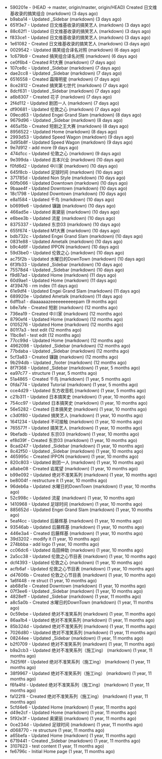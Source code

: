 * 590201e - (HEAD -> master, origin/master, origin/HEAD) Created 日文维基收录的搞笑组合 (markdown) (3 days ago) <TC>
* b9aba14 - Updated _Sidebar (markdown) (3 days ago) <TC>
* 651f3e7 - Updated 日文维基收录的搞笑艺人 (markdown) (3 days ago) <TC>
* 88c62f1 - Updated 日文维基收录的搞笑艺人 (markdown) (3 days ago) <TC>
* f833ce1 - Updated 日文维基收录的搞笑艺人 (markdown) (3 days ago) <TC>
* 1e61082 - Created 日文维基收录的搞笑艺人 (markdown) (3 days ago) <TC>
* 0029542 - Updated 搞笑组合译名对照 (markdown) (6 days ago) <TC>
* 1c679b9 - Created 搞笑组合译名对照 (markdown) (6 days ago) <TC>
* ce0f6b4 - Created R1大赛 (markdown) (7 days ago) <TC>
* 107ce8c - Updated _Sidebar (markdown) (7 days ago) <TC>
* dae2cc8 - Updated _Sidebar (markdown) (7 days ago) <TC>
* 6516558 - Created 霜降明星 (markdown) (7 days ago) <TC>
* 8ce2812 - Created 搞笑第七世代 (markdown) (7 days ago) <TC>
* 8dcf631 - Updated _Sidebar (markdown) (7 days ago) <TC>
* a6b8307 - Created 花子 (markdown) (7 days ago) <TC>
* 2f4d112 - Updated 剧团一人 (markdown) (7 days ago) <TC>
* df90681 - Updated 伦敦之心 (markdown) (7 days ago) <TC>
* 09ecd63 - Updated Engei Grand Slam (markdown) (8 days ago) <TC>
* 9679d96 - Updated _Sidebar (markdown) (8 days ago) <TC>
* 465a15b - Created 短剧之王大赛 (markdown) (8 days ago) <TC>
* 8956522 - Updated Home (markdown) (8 days ago) <TC>
* 2993d53 - Updated Speed Wagon (markdown) (9 days ago) <TC>
* 3d95b8f - Updated Speed Wagon (markdown) (9 days ago) <TC>
* 9e7d912 - add more (9 days ago) <tcgriffith>
* 474d1cc - Updated 伦敦之心 (markdown) (9 days ago) <TC>
* 9e399da - Updated 吉本兴业 (markdown) (10 days ago) <TC>
* f0fd6d2 - Updated 中川家 (markdown) (10 days ago) <TC>
* 645f8cb - Updated 足球时间 (markdown) (10 days ago) <TC>
* 371785d - Updated Non Style (markdown) (10 days ago) <TC>
* 60fb066 - Updated Downtown (markdown) (10 days ago) <TC>
* 9baae4f - Updated Downtown (markdown) (10 days ago) <TC>
* 18c1798 - Updated Downtown (markdown) (10 days ago) <TC>
* e8a1584 - Updated 千鸟 (markdown) (10 days ago) <TC>
* b0699e6 - Updated 镰鼬 (markdown) (10 days ago) <TC>
* 466ad5e - Updated 奥黛丽 (markdown) (10 days ago) <TC>
* e6bee3b - Updated 流星 (markdown) (10 days ago) <TC>
* 8375337 - Updated 东京03 (markdown) (10 days ago) <TC>
* 655f674 - Updated M1大赛 (markdown) (10 days ago) <TC>
* bdb732c - Updated Engei Grand Slam (markdown) (10 days ago) <TC>
* 0831e88 - Updated Ametalk (markdown) (10 days ago) <TC>
* b9c4d6f - Updated IPPON (markdown) (10 days ago) <TC>
* 59d3be0 - Updated 伦敦之心 (markdown) (10 days ago) <TC>
* ac75f2b - Updated 水曜日的DownTown (markdown) (10 days ago) <TC>
* 6f3fb33 - Updated _Sidebar (markdown) (10 days ago) <TC>
* 75578d4 - Updated _Sidebar (markdown) (10 days ago) <TC>
* f9d87ad - Updated Home (markdown) (11 days ago) <TC>
* 60d9ae1 - Updated Home (markdown) (11 days ago) <TC>
* 4f39476 - rm index (11 days ago) <tcgriffith>
* 61e9df4 - Updated Engei Grand Slam (markdown) (11 days ago) <TC>
* 689920e - Updated Ametalk (markdown) (11 days ago) <TC>
* 6dffba1 - diaaaaaazeeeeeeeeeepam (9 months ago) <tcgriffith>
* b8e7afe - Created 短剧 (markdown) (12 months ago) <TC>
* 736ea19 - Created 中川家 (markdown) (12 months ago) <TC>
* 8790ef4 - Updated Home (markdown) (12 months ago) <TC>
* 0105276 - Updated Home (markdown) (12 months ago) <TC>
* 801f7a3 - test edit (12 months ago) <TC>
* 11bc8e1 - test edit (12 months ago) <TC>
* 77cc99d - Updated Home (markdown) (12 months ago) <TC>
* 4962098 - Updated _Sidebar (markdown) (12 months ago) <TC>
* 77bdaba - Updated _Sidebar (markdown) (12 months ago) <TC>
* 5cf3a83 - Created 镰鼬 (markdown) (12 months ago) <TC>
* 9b294db - Updated _footer (markdown) (12 months ago) <TC>
* 8f7f368 - Updated _Sidebar (markdown) (1 year, 5 months ago) <TC>
* ea97c77 - structure (1 year, 5 months ago) <tcgriffith>
* 51a4865 - Created 千鸟 (markdown) (1 year, 5 months ago) <TC>
* 0fda774 - Updated Tutorial (markdown) (1 year, 5 months ago) <TC>
* cce4d29 - Updated 东方收音机 (markdown) (1 year, 5 months ago) <TC>
* c21b311 - Updated 日本搞笑史 (markdown) (1 year, 10 months ago) <TC>
* 754cc97 - Updated 日本搞笑史 (markdown) (1 year, 10 months ago) <TC>
* 56e5282 - Created 日本搞笑史 (markdown) (1 year, 10 months ago) <TC>
* c3d0f80 - Updated 搞笑艺人 (markdown) (1 year, 10 months ago) <TC>
* 1641234 - Updated 不可接触 (markdown) (1 year, 10 months ago) <crossrx>
* 765577f - Updated 搞笑艺人 (markdown) (1 year, 10 months ago) <TC>
* 9befadb - Updated 东京03 (markdown) (1 year, 10 months ago) <TC>
* ef8d39f - Created 东京03 (markdown) (1 year, 10 months ago) <TC>
* 8cad247 - Updated _Sidebar (markdown) (1 year, 10 months ago) <TC>
* 8c42f50 - Updated _Sidebar (markdown) (1 year, 10 months ago) <TC>
* 465995c - Created IPPON (markdown) (1 year, 10 months ago) <TC>
* 820c803 - Updated 剧团一人 (markdown) (1 year, 10 months ago) <TC>
* a8abe08 - Created 岩尾望 (markdown) (1 year, 10 months ago) <TC>
* b99e092 - Updated 绝对不准笑系列 (markdown) (1 year, 10 months ago) <Humi2314>
* be8004f - restructure it (1 year, 10 months ago) <tcgriffith>
* 96deb6a - Updated 水曜日的DownTown (markdown) (1 year, 10 months ago) <Humi2314>
* 52c998c - Updated 流星 (markdown) (1 year, 10 months ago) <tohrusnbs>
* 1410968 - Updated 足球时间 (markdown) (1 year, 10 months ago) <TC>
* 885652d - Updated Engei Grand Slam (markdown) (1 year, 10 months ago) <TC>
* 5eaf4cc - Updated 后藤辉基 (markdown) (1 year, 10 months ago) <TC>
* 93546ab - Updated 后藤辉基 (markdown) (1 year, 10 months ago) <TC>
* 446e3a4 - Created 后藤辉基 (markdown) (1 year, 10 months ago) <TC>
* 39d3202 - modify it (1 year, 10 months ago) <tcgriffith>
* 274bbba - add logo (1 year, 10 months ago) <tcgriffith>
* cc06dc6 - Updated 岛田绅助 (markdown) (1 year, 10 months ago) <TC>
* 2a5cc38 - Updated 伦敦之心节目表 (markdown) (1 year, 10 months ago) <TC>
* dcf4393 - Updated 伦敦之心 (markdown) (1 year, 10 months ago) <TC>
* acfb6af - Updated 伦敦之心节目表 (markdown) (1 year, 10 months ago) <TC>
* d47606b - Created 伦敦之心节目表 (markdown) (1 year, 10 months ago) <TC>
* 1a6f448 - re struct (1 year, 10 months ago) <tcgriffith>
* ab68d1e - Created Downtown (markdown) (1 year, 10 months ago) <TC>
* 07f3ee6 - Updated _Sidebar (markdown) (1 year, 10 months ago) <TC>
* 4828eff - Updated _Sidebar (markdown) (1 year, 11 months ago) <Humi2314>
* a8c5a0b - Created 水曜日的DownTown (markdown) (1 year, 11 months ago) <Humi2314>
* 0c59ebe - Updated 绝对不准笑系列 (markdown) (1 year, 11 months ago) <Humi2314>
* 86aa1b4 - Updated 绝对不准笑系列 (markdown) (1 year, 11 months ago) <Humi2314>
* 85b324d - Updated 绝对不准笑系列 (markdown) (1 year, 11 months ago) <Humi2314>
* 7026d80 - Updated 绝对不准笑系列 (markdown) (1 year, 11 months ago) <Humi2314>
* 08244ee - Updated _Sidebar (markdown) (1 year, 11 months ago) <Humi2314>
* b2f0709 - Updated 绝对不准笑系列 (markdown) (1 year, 11 months ago) <Humi2314>
* b9a2cb3 - Updated 绝对不准笑系列（施工ing） (markdown) (1 year, 11 months ago) <Humi2314>
* 7d25f6f - Updated 绝对不准笑系列（施工ing） (markdown) (1 year, 11 months ago) <Humi2314>
* 38f9967 - Updated 绝对不准笑系列（施工ing） (markdown) (1 year, 11 months ago) <Humi2314>
* f6fa4fd - Updated 绝对不准笑系列（施工ing） (markdown) (1 year, 11 months ago) <Humi2314>
* fa122f8 - Created 绝对不准笑系列（施工ing） (markdown) (1 year, 11 months ago) <Humi2314>
* 5cfd4e6 - Updated Home (markdown) (1 year, 11 months ago) <TC>
* d49e2cf - Updated Home (markdown) (1 year, 11 months ago) <TC>
* 5f92e3f - Updated 奥黛丽 (markdown) (1 year, 11 months ago) <TC>
* 0ce234d - Updated 足球时间 (markdown) (1 year, 11 months ago) <TC>
* d068770 - re structure (1 year, 11 months ago) <tcgriffith>
* a65befa - Updated Home (markdown) (1 year, 11 months ago) <TC>
* 6719441 - Created _Sidebar (markdown) (1 year, 11 months ago) <TC>
* 3107623 - test content (1 year, 11 months ago) <tcgriffith>
* fe6796c - Initial Home page (1 year, 11 months ago) <TC>